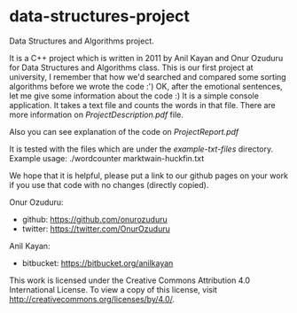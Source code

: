 data-structures-project
=======================


Data Structures and Algorithms project.


It is a C++ project which is written in 2011 by Anil Kayan and Onur Ozuduru for Data Structures and Algorithms class. 
This is our first project at university, I remember that how we'd searched and compared some sorting algorithms before we wrote the code :') OK, after the emotional sentences, 
let me give some information about the code :)
It is a simple console application. It takes a text file and counts the words in that file. 
There are more information on _ProjectDescription.pdf_ file. 


Also you can see explanation of the code on _ProjectReport.pdf_ 


It is tested with the files which are under the _example-txt-files_ directory. 
Example usage: ./wordcounter marktwain-huckfin.txt


We hope that it is helpful, please put a link to our github pages on your work if you use that code with no changes (directly copied).


Onur Ozuduru: 
* github: https://github.com/onurozuduru
* twitter: https://twitter.com/OnurOzuduru


Anil Kayan:
* bitbucket: https://bitbucket.org/anilkayan


This work is licensed under the Creative Commons Attribution 4.0 International License. To view a copy of this license, visit http://creativecommons.org/licenses/by/4.0/.
